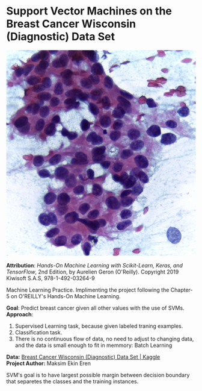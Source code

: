 # Support Vector Machines on the Breast Cancer Wisconsin (Diagnostic) Data Set

![](nucleus.jpg)

**Attribution**: *Hands-On Machine Learning with Scikit-Learn, Keras, and TensorFlow*, 2nd Edition, by Aurelien Geron (O'Reilly). Copyright 2019 Kiwisoft S.A.S, 978-1-492-03264-9<br>

Machine Learning Practice. Implimenting the project following the Chapter-5 on O'REILLY's Hands-On Machine Learning. <br>

**Goal**: Predict breast cancer given all other values with the use of SVMs. <br>
**Approach**:
<ol>
    <li>Supervised Learning task, because given labeled traning examples.</li>
    <li>Classification task.</li>
    <li>There is no continuous flow of data, no need to adjust to changing data, and the data is small enough to fit in memmory: Batch Learning</li>
</ol>

**Data:** [Breast Cancer Wisconsin (Diagnostic) Data Set | Kaggle](https://www.kaggle.com/uciml/breast-cancer-wisconsin-data/version/2#)<br>
**Project Author:** Maksim Ekin Eren

SVM's goal is to have largest possible margin between decision boundary that separetes the classes and the training instances.